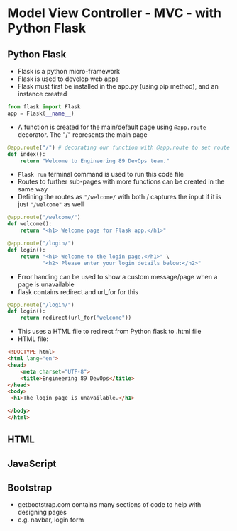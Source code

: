 # Model View Controller - MVC - with Python Flask
## Python Flask
- Flask is a python micro-framework
- Flask is used to develop web apps
- Flask must first be installed in the app.py (using pip method), and an instance created
```python
from flask import Flask
app = Flask(__name__)
```
- A function is created for the main/default page using `@app.route` decorator. The "/" represents the main page
```python
@app.route("/") # decorating our function with @app.route to set route in browser
def index():
    return "Welcome to Engineering 89 DevOps team."
```
- `Flask run` terminal command is used to run this code file
- Routes to further sub-pages with more functions can be created in the same way
- Defining the routes as `"/welcome/` with both / captures the input if it is just `"/welcome"` as well
```python
@app.route("/welcome/")
def welcome():
    return "<h1> Welcome page for Flask app.</h1>"

@app.route("/login/")
def login():
    return "<h1> Welcome to the login page.</h1>" \
           "<h2> Please enter your login details below:</h2>"
```
- Error handing can be used to show a custom message/page when a page is unavailable
- flask contains redirect and url_for for this
```python
@app.route("/login/")
def login():
    return redirect(url_for("welcome"))
```
- This uses a HTML file to redirect from Python flask to .html file
- HTML file:
```html
<!DOCTYPE html>
<html lang="en">
<head>
    <meta charset="UTF-8">
    <title>Engineering 89 DevOps</title>
</head>
<body>
 <h1>The login page is unavailable.</h1>

</body>
</html>
```
## HTML
## JavaScript
## Bootstrap
- getbootstrap.com contains many sections of code to help with designing pages
- e.g. navbar, login form
